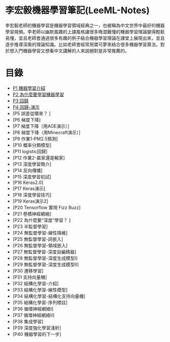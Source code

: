# 李宏毅機器學習筆記(LeeML-Notes)
李宏毅老師的機器學習是機器學習領域經典之一，也被稱為中文世界中最好的機器學習視頻。李老師以幽默風趣的上課風格讓很多晦澀難懂的機器學習理論變得輕鬆易懂，並且老師會通過很多有趣的例子結合機器學習理論在課堂上展現出來，並且逐步推導深奧的理論知識。比如老師會經常用寶可夢來結合很多機器學習算法。對於想入門機器學習又想看中文講解的人來說絕對是非常推薦的。

# 目錄
- [P1 機器學習介紹](docs/chapter1/chapter1.md)
- [P2 為什麼要學習機器學習](docs/chapter2/chapter2.md)
- [P3 回歸](docs/chapter3/chapter3.md)
- [P4 回歸-演示](docs/chapter4/GradientDescentDemo.ipynb)
- [P5 誤差從哪來？ ]
- [P6 梯度下降]
- [P7 梯度下降（用AOE演示）]
- [P8 梯度下降（用Minecraft演示）]
- [P9 作業1-PM2.5預測]
- [P10 概率分類模型]
- [P11 logistic回歸]
- [P12 作業2-贏家還是輸家]
- [P13 深度學習簡介]
- [P14 反向傳播]
- [P15 深度學習初試]
- [P16 Keras2.0]
- [P17 Keras演示]
- [P18 深度學習技巧]
- [P19 Keras演示2]
- [P20 Tensorflow 實現 Fizz Buzz]
- [P21 卷積神經網絡]
- [P22 為什麼要“深度”學習？ ]
- [P23 半監督學習]
- [P24 無監督學習-線性降維]
- [P25 無監督學習-詞嵌入]
- [P26 無監督學習-領域嵌入]
- [P27 無監督學習-深度自編碼器]
- [P28 無監督學習-深度生成模型I]
- [P29 無監督學習-深度生成模型II]
- [P30 遷移學習]
- [P31 支持向量機]
- [P32 結構化學習-介紹]
- [P33 結構化學習-線性模型]
- [P34 結構化學習-結構化支持向量機]
- [P35 結構化學習-序列標註]
- [P36 循環神經網絡I]
- [P37 循環神經網絡II]
- [P38 集成學習]
- [P39 深度強化學習淺析]
- [P40 機器學習的下一步]
